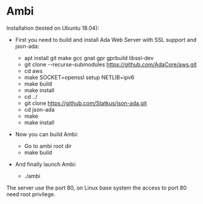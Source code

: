 # Ambi

Installation (tested on Ubuntu 18.04):
- First you need to build and install Ada Web Server with SSL support and json-ada:
  - apt install git make gcc gnat gpr gprbuild libssl-dev
  - git clone --recurse-submodules https://github.com/AdaCore/aws.git
  - cd aws
  - make SOCKET=openssl setup NETLIB=ipv6
  - make build
  - make install
  - cd ../
  - git clone https://github.com/Statkus/json-ada.git
  - cd json-ada
  - make
  - make install

- Now you can build Ambi:
  - Go to ambi root dir
  - make build

- And finally launch Ambi:
  - ./ambi

The server use the port 80, on Linux base system the access to port 80 need root privilege.
